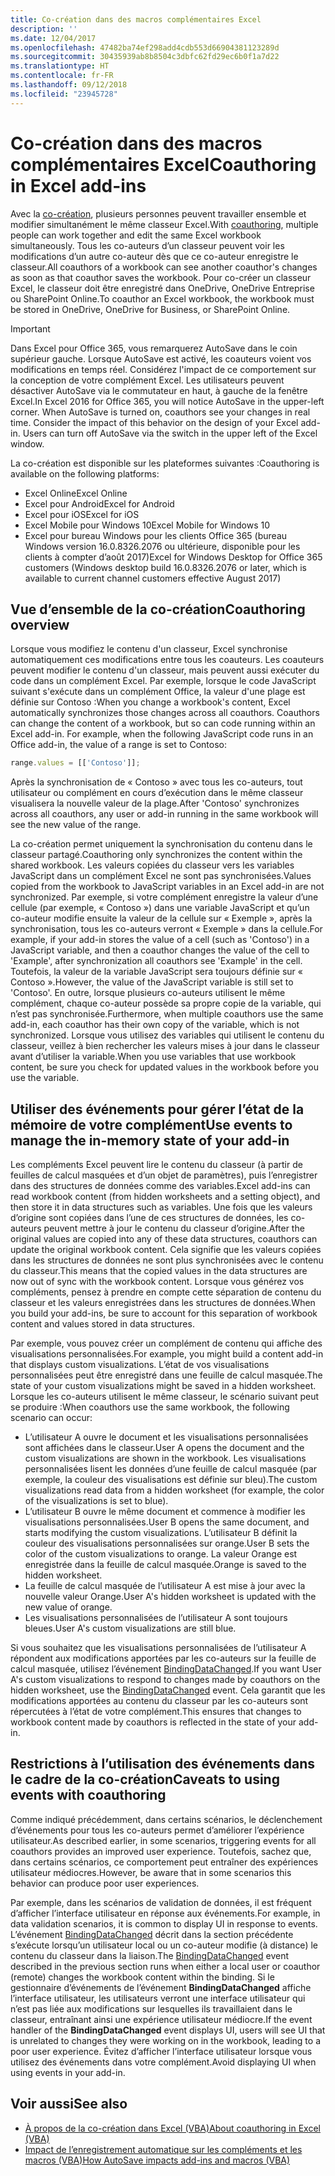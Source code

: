 ```yaml
---
title: Co-création dans des macros complémentaires Excel
description: ''
ms.date: 12/04/2017
ms.openlocfilehash: 47482ba74ef298add4cdb553d66904381123289d
ms.sourcegitcommit: 30435939ab8b8504c3dbfc62fd29ec6b0f1a7d22
ms.translationtype: HT
ms.contentlocale: fr-FR
ms.lasthandoff: 09/12/2018
ms.locfileid: "23945728"
---
```

# <a name="coauthoring-in-excel-add-ins"></a><span data-ttu-id="d293a-102">Co-création dans des macros complémentaires Excel</span><span class="sxs-lookup"><span data-stu-id="d293a-102">Coauthoring in Excel add-ins</span></span>  

<span data-ttu-id="d293a-103">Avec la [co-création](https://support.office.com/article/Collaborate-on-Excel-workbooks-at-the-same-time-with-co-authoring-7152aa8b-b791-414c-a3bb-3024e46fb104), plusieurs personnes peuvent travailler ensemble et modifier simultanément le même classeur Excel.</span><span class="sxs-lookup"><span data-stu-id="d293a-103">With [coauthoring](https://support.office.com/article/Collaborate-on-Excel-workbooks-at-the-same-time-with-co-authoring-7152aa8b-b791-414c-a3bb-3024e46fb104), multiple people can work together and edit the same Excel workbook simultaneously.</span></span> <span data-ttu-id="d293a-104">Tous les co-auteurs d’un classeur peuvent voir les modifications d’un autre co-auteur dès que ce co-auteur enregistre le classeur.</span><span class="sxs-lookup"><span data-stu-id="d293a-104">All coauthors of a workbook can see another coauthor's changes as soon as that coauthor saves the workbook.</span></span> <span data-ttu-id="d293a-105">Pour co-créer un classeur Excel, le classeur doit être enregistré dans OneDrive, OneDrive Entreprise ou SharePoint Online.</span><span class="sxs-lookup"><span data-stu-id="d293a-105">To coauthor an Excel workbook, the workbook must be stored in OneDrive, OneDrive for Business, or SharePoint Online.</span></span>

> [!IMPORTANT]
> <span data-ttu-id="d293a-p102">Dans Excel pour Office 365, vous remarquerez AutoSave dans le coin supérieur gauche. Lorsque AutoSave est activé, les coauteurs voient vos modifications en temps réel. Considérez l'impact de ce comportement sur la conception de votre complément Excel. Les utilisateurs peuvent désactiver AutoSave via le commutateur en haut, à gauche de la fenêtre Excel.</span><span class="sxs-lookup"><span data-stu-id="d293a-p102">In Excel 2016 for Office 365, you will notice AutoSave in the upper-left corner. When AutoSave is turned on, coauthors see your changes in real time. Consider the impact of this behavior on the design of your Excel add-in. Users can turn off AutoSave via the switch in the upper left of the Excel window.</span></span>

<span data-ttu-id="d293a-110">La co-création est disponible sur les plateformes suivantes :</span><span class="sxs-lookup"><span data-stu-id="d293a-110">Coauthoring is available on the following platforms:</span></span>

- <span data-ttu-id="d293a-111">Excel Online</span><span class="sxs-lookup"><span data-stu-id="d293a-111">Excel Online</span></span>
- <span data-ttu-id="d293a-112">Excel pour Android</span><span class="sxs-lookup"><span data-stu-id="d293a-112">Excel for Android</span></span>
- <span data-ttu-id="d293a-113">Excel pour iOS</span><span class="sxs-lookup"><span data-stu-id="d293a-113">Excel for iOS</span></span>
- <span data-ttu-id="d293a-114">Excel Mobile pour Windows 10</span><span class="sxs-lookup"><span data-stu-id="d293a-114">Excel Mobile for Windows 10</span></span>
- <span data-ttu-id="d293a-115">Excel pour bureau Windows pour les clients Office 365 (bureau Windows version 16.0.8326.2076 ou ultérieure, disponible pour les clients à compter d’août 2017)</span><span class="sxs-lookup"><span data-stu-id="d293a-115">Excel for Windows Desktop for Office 365 customers (Windows desktop build 16.0.8326.2076 or later, which is available to current channel customers effective August 2017)</span></span>

## <a name="coauthoring-overview"></a><span data-ttu-id="d293a-116">Vue d’ensemble de la co-création</span><span class="sxs-lookup"><span data-stu-id="d293a-116">Coauthoring overview</span></span>
 
<span data-ttu-id="d293a-p103">Lorsque vous modifiez le contenu d'un classeur, Excel synchronise automatiquement ces modifications entre tous les coauteurs. Les coauteurs peuvent modifier le contenu d'un classeur, mais peuvent aussi exécuter du code dans un complément Excel. Par exemple, lorsque le code JavaScript suivant s'exécute dans un complément Office, la valeur d'une plage est définie sur Contoso :</span><span class="sxs-lookup"><span data-stu-id="d293a-p103">When you change a workbook's content, Excel automatically synchronizes those changes across all coauthors. Coauthors can change the content of a workbook, but so can code running within an Excel add-in. For example, when the following JavaScript code runs in an Office add-in, the value of a range is set to Contoso:</span></span>

```js
range.values = [['Contoso']];
```
<span data-ttu-id="d293a-120">Après la synchronisation de « Contoso » avec tous les co-auteurs, tout utilisateur ou complément en cours d’exécution dans le même classeur visualisera la nouvelle valeur de la plage.</span><span class="sxs-lookup"><span data-stu-id="d293a-120">After 'Contoso' synchronizes across all coauthors, any user or add-in running in the same workbook will see the new value of the range.</span></span> 

<span data-ttu-id="d293a-121">La co-création permet uniquement la synchronisation du contenu dans le classeur partagé.</span><span class="sxs-lookup"><span data-stu-id="d293a-121">Coauthoring only synchronizes the content within the shared workbook.</span></span> <span data-ttu-id="d293a-122">Les valeurs copiées du classeur vers les variables JavaScript dans un complément Excel ne sont pas synchronisées.</span><span class="sxs-lookup"><span data-stu-id="d293a-122">Values copied from the workbook to JavaScript variables in an Excel add-in are not synchronized.</span></span> <span data-ttu-id="d293a-123">Par exemple, si votre complément enregistre la valeur d’une cellule (par exemple, « Contoso ») dans une variable JavaScript et qu’un co-auteur modifie ensuite la valeur de la cellule sur « Exemple », après la synchronisation, tous les co-auteurs verront « Exemple » dans la cellule.</span><span class="sxs-lookup"><span data-stu-id="d293a-123">For example, if your add-in stores the value of a cell (such as 'Contoso') in a JavaScript variable, and then a coauthor changes the value of the cell to 'Example', after synchronization all coauthors see 'Example' in the cell.</span></span> <span data-ttu-id="d293a-124">Toutefois, la valeur de la variable JavaScript sera toujours définie sur « Contoso ».</span><span class="sxs-lookup"><span data-stu-id="d293a-124">However, the value of the JavaScript variable is still set to 'Contoso'.</span></span> <span data-ttu-id="d293a-125">En outre, lorsque plusieurs co-auteurs utilisent le même complément, chaque co-auteur possède sa propre copie de la variable, qui n’est pas synchronisée.</span><span class="sxs-lookup"><span data-stu-id="d293a-125">Furthermore, when multiple coauthors use the same add-in, each coauthor has their own copy of the variable, which is not synchronized.</span></span> <span data-ttu-id="d293a-126">Lorsque vous utilisez des variables qui utilisent le contenu du classeur, veillez à bien rechercher les valeurs mises à jour dans le classeur avant d’utiliser la variable.</span><span class="sxs-lookup"><span data-stu-id="d293a-126">When you use variables that use workbook content, be sure you check for updated values in the workbook before you use the variable.</span></span> 

## <a name="use-events-to-manage-the-in-memory-state-of-your-add-in"></a><span data-ttu-id="d293a-127">Utiliser des événements pour gérer l’état de la mémoire de votre complément</span><span class="sxs-lookup"><span data-stu-id="d293a-127">Use events to manage the in-memory state of your add-in</span></span>
 
<span data-ttu-id="d293a-128">Les compléments Excel peuvent lire le contenu du classeur (à partir de feuilles de calcul masquées et d’un objet de paramètres), puis l’enregistrer dans des structures de données comme des variables.</span><span class="sxs-lookup"><span data-stu-id="d293a-128">Excel add-ins can read workbook content (from hidden worksheets and a setting object), and then store it in data structures such as variables.</span></span> <span data-ttu-id="d293a-129">Une fois que les valeurs d’origine sont copiées dans l’une de ces structures de données, les co-auteurs peuvent mettre à jour le contenu du classeur d’origine.</span><span class="sxs-lookup"><span data-stu-id="d293a-129">After the original values are copied into any of these data structures, coauthors can update the original workbook content.</span></span> <span data-ttu-id="d293a-130">Cela signifie que les valeurs copiées dans les structures de données ne sont plus synchronisées avec le contenu du classeur.</span><span class="sxs-lookup"><span data-stu-id="d293a-130">This means that the copied values in the data structures are now out of sync with the workbook content.</span></span> <span data-ttu-id="d293a-131">Lorsque vous générez vos compléments, pensez à prendre en compte cette séparation de contenu du classeur et les valeurs enregistrées dans les structures de données.</span><span class="sxs-lookup"><span data-stu-id="d293a-131">When you build your add-ins, be sure to account for this separation of workbook content and values stored in data structures.</span></span>

<span data-ttu-id="d293a-132">Par exemple, vous pouvez créer un complément de contenu qui affiche des visualisations personnalisées.</span><span class="sxs-lookup"><span data-stu-id="d293a-132">For example, you might build a content add-in that displays custom visualizations.</span></span> <span data-ttu-id="d293a-133">L’état de vos visualisations personnalisées peut être enregistré dans une feuille de calcul masquée.</span><span class="sxs-lookup"><span data-stu-id="d293a-133">The state of your custom visualizations might be saved in a hidden worksheet.</span></span> <span data-ttu-id="d293a-134">Lorsque les co-auteurs utilisent le même classeur, le scénario suivant peut se produire :</span><span class="sxs-lookup"><span data-stu-id="d293a-134">When coauthors use the same workbook, the following scenario can occur:</span></span>

- <span data-ttu-id="d293a-135">L’utilisateur A ouvre le document et les visualisations personnalisées sont affichées dans le classeur.</span><span class="sxs-lookup"><span data-stu-id="d293a-135">User A opens the document and the custom visualizations are shown in the workbook.</span></span> <span data-ttu-id="d293a-136">Les visualisations personnalisées lisent les données d’une feuille de calcul masquée (par exemple, la couleur des visualisations est définie sur bleu).</span><span class="sxs-lookup"><span data-stu-id="d293a-136">The custom visualizations read data from a hidden worksheet (for example, the color of the visualizations is set to blue).</span></span>
- <span data-ttu-id="d293a-137">L’utilisateur B ouvre le même document et commence à modifier les visualisations personnalisées.</span><span class="sxs-lookup"><span data-stu-id="d293a-137">User B opens the same document, and starts modifying the custom visualizations.</span></span> <span data-ttu-id="d293a-138">L’utilisateur B définit la couleur des visualisations personnalisées sur orange.</span><span class="sxs-lookup"><span data-stu-id="d293a-138">User B sets the color of the custom visualizations to orange.</span></span> <span data-ttu-id="d293a-139">La valeur Orange est enregistrée dans la feuille de calcul masquée.</span><span class="sxs-lookup"><span data-stu-id="d293a-139">Orange is saved to the hidden worksheet.</span></span>
- <span data-ttu-id="d293a-140">La feuille de calcul masquée de l’utilisateur A est mise à jour avec la nouvelle valeur Orange.</span><span class="sxs-lookup"><span data-stu-id="d293a-140">User A's hidden worksheet is updated with the new value of orange.</span></span>
- <span data-ttu-id="d293a-141">Les visualisations personnalisées de l’utilisateur A sont toujours bleues.</span><span class="sxs-lookup"><span data-stu-id="d293a-141">User A's custom visualizations are still blue.</span></span> 

<span data-ttu-id="d293a-142">Si vous souhaitez que les visualisations personnalisées de l’utilisateur A répondent aux modifications apportées par les co-auteurs sur la feuille de calcul masquée, utilisez l’événement [BindingDataChanged](https://docs.microsoft.com/javascript/api/office/office.bindingdatachangedeventargs?view=office-js).</span><span class="sxs-lookup"><span data-stu-id="d293a-142">If you want User A's custom visualizations to respond to changes made by coauthors on the hidden worksheet, use the [BindingDataChanged](https://docs.microsoft.com/javascript/api/office/office.bindingdatachangedeventargs?view=office-js) event.</span></span> <span data-ttu-id="d293a-143">Cela garantit que les modifications apportées au contenu du classeur par les co-auteurs sont répercutées à l’état de votre complément.</span><span class="sxs-lookup"><span data-stu-id="d293a-143">This ensures that changes to workbook content made by coauthors is reflected in the state of your add-in.</span></span>

## <a name="caveats-to-using-events-with-coauthoring"></a><span data-ttu-id="d293a-144">Restrictions à l’utilisation des événements dans le cadre de la co-création</span><span class="sxs-lookup"><span data-stu-id="d293a-144">Caveats to using events with coauthoring</span></span> 

<span data-ttu-id="d293a-145">Comme indiqué précédemment, dans certains scénarios, le déclenchement d’événements pour tous les co-auteurs permet d’améliorer l’expérience utilisateur.</span><span class="sxs-lookup"><span data-stu-id="d293a-145">As described earlier, in some scenarios, triggering events for all coauthors provides an improved user experience.</span></span> <span data-ttu-id="d293a-146">Toutefois, sachez que, dans certains scénarios, ce comportement peut entraîner des expériences utilisateur médiocres.</span><span class="sxs-lookup"><span data-stu-id="d293a-146">However, be aware that in some scenarios this behavior can produce poor user experiences.</span></span> 

<span data-ttu-id="d293a-147">Par exemple, dans les scénarios de validation de données, il est fréquent d’afficher l’interface utilisateur en réponse aux événements.</span><span class="sxs-lookup"><span data-stu-id="d293a-147">For example, in data validation scenarios, it is common to display UI in response to events.</span></span> <span data-ttu-id="d293a-148">L’événement [BindingDataChanged](https://docs.microsoft.com/javascript/api/office/office.bindingdatachangedeventargs?view=office-js) décrit dans la section précédente s’exécute lorsqu’un utilisateur local ou un co-auteur modifie (à distance) le contenu du classeur dans la liaison.</span><span class="sxs-lookup"><span data-stu-id="d293a-148">The [BindingDataChanged](https://docs.microsoft.com/javascript/api/office/office.bindingdatachangedeventargs?view=office-js) event described in the previous section runs when either a local user or coauthor (remote) changes the workbook content within the binding.</span></span> <span data-ttu-id="d293a-149">Si le gestionnaire d’événements de l’événement **BindingDataChanged** affiche l’interface utilisateur, les utilisateurs verront une interface utilisateur qui n’est pas liée aux modifications sur lesquelles ils travaillaient dans le classeur, entraînant ainsi une expérience utilisateur médiocre.</span><span class="sxs-lookup"><span data-stu-id="d293a-149">If the event handler of the **BindingDataChanged** event displays UI, users will see UI that is unrelated to changes they were working on in the workbook, leading to a poor user experience.</span></span> <span data-ttu-id="d293a-150">Évitez d’afficher l’interface utilisateur lorsque vous utilisez des événements dans votre complément.</span><span class="sxs-lookup"><span data-stu-id="d293a-150">Avoid displaying UI when using events in your add-in.</span></span>

## <a name="see-also"></a><span data-ttu-id="d293a-151">Voir aussi</span><span class="sxs-lookup"><span data-stu-id="d293a-151">See also</span></span> 

- [<span data-ttu-id="d293a-152">À propos de la co-création dans Excel (VBA)</span><span class="sxs-lookup"><span data-stu-id="d293a-152">About coauthoring in Excel (VBA)</span></span>](https://docs.microsoft.com/office/vba/excel/concepts/about-coauthoring-in-excel) 
- [<span data-ttu-id="d293a-153">Impact de l’enregistrement automatique sur les compléments et les macros (VBA)</span><span class="sxs-lookup"><span data-stu-id="d293a-153">How AutoSave impacts add-ins and macros (VBA)</span></span>](https://docs.microsoft.com/office/vba/library-reference/concepts/how-autosave-impacts-addins-and-macros) 
